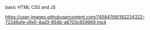 basic HTML CSS and JS

https://user-images.githubusercontent.com/74584768/192234322-72246a1e-dfe5-4ad3-854b-a6703c659969.mp4

